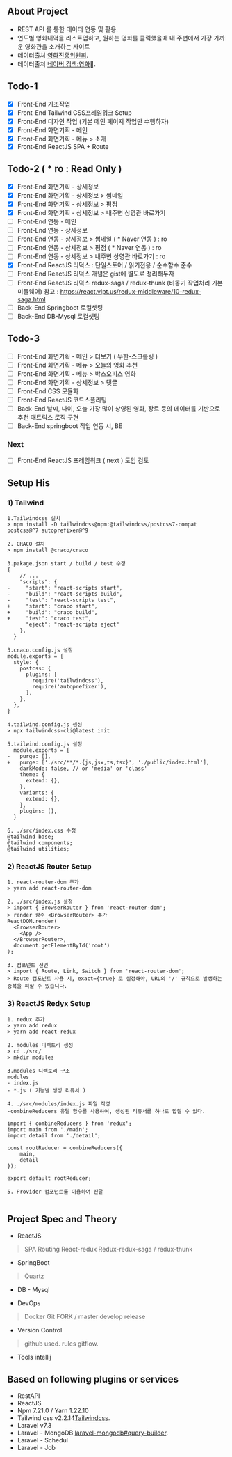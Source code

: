 ## About Project
- REST API 를 통한 데이터 연동 및 활용.
- 연도별 영화내역을 리스트업하고, 원하는 영화를 클릭했을때 내 주변에서 가장 가까운 영화관을 소개하는 사이트
- 데이터출처 [영화진흥위원회](http://www.kobis.or.kr/kobisopenapi/homepg/apiservice/searchServiceInfo.do?serviceId=searchMovieInfo).
- 데이터출처 [네이버 검색:영화](https://developers.naver.com/docs/serviceapi/search/movie/movie.md#%EC%98%81%ED%99%94).

## Todo-1
- [X] Front-End 기초작업
- [X] Front-End Tailwind CSS프레임워크 Setup
- [X] Front-End 디자인 작업 (기본 메인 페이지 작업만 수행하자)
- [X] Front-End 화면기획 - 메인
- [X] Front-End 화면기획 - 메뉴 > 소개
- [X] Front-End ReactJS SPA + Route

## Todo-2 ( * ro : Read Only )
- [X] Front-End 화면기획 - 상세정보
- [X] Front-End 화면기획 - 상세정보 > 썸네일
- [X] Front-End 화면기획 - 상세정보 > 평점
- [X] Front-End 화면기획 - 상세정보 > 내주변 상영관 바로가기
- [ ] Front-End 연동 - 메인
- [ ] Front-End 연동 - 상세정보
- [ ] Front-End 연동 - 상세정보 > 썸네일 ( * Naver 연동 )  : ro
- [ ] Front-End 연동 - 상세정보 > 평점 ( * Naver 연동 ) : ro
- [ ] Front-End 연동 - 상세정보 > 내주변 상영관 바로가기 : ro
- [X] Front-End ReactJS 리덕스 : 단일스토어 / 읽기전용 / 순수함수 준수
- [ ] Front-End ReactJS 리덕스 개념은 gist에 별도로 정리해두자
- [ ] Front-End ReactJS 리덕스 redux-saga / redux-thunk (비동기 작업처리 기본 미들웨어) 참고 : https://react.vlpt.us/redux-middleware/10-redux-saga.html
- [ ] Back-End Springboot 로컬셋팅
- [ ] Back-End DB-Mysql 로컬셋팅

## Todo-3
- [ ] Front-End 화면기획 - 메인 > 더보기 ( 무한-스크롤링 )
- [ ] Front-End 화면기획 - 메뉴 > 오늘의 영화 추천
- [ ] Front-End 화면기획 - 메뉴 > 박스오피스 영화
- [ ] Front-End 화면기획 - 상세정보 > 댓글
- [ ] Front-End CSS 모듈화
- [ ] Front-End ReactJS 코드스플리팅
- [ ] Back-End 날씨, 나이, 오늘 가장 많이 상영된 영화, 장르 등의 데이터를 기반으로 추천 매트릭스 로직 구현
- [ ] Back-End springboot 작업 연동 시, BE

### Next
- [ ] Front-End ReactJS 프레임워크 ( next ) 도입 검토

## Setup His
### 1) Tailwind 
```
1.Tailwindcss 설치
> npm install -D tailwindcss@npm:@tailwindcss/postcss7-compat postcss@^7 autoprefixer@^9

2. CRACO 설치
> npm install @craco/craco

3.pakage.json start / build / test 수정
{
    // ...
    "scripts": {
-     "start": "react-scripts start",
-     "build": "react-scripts build",
-     "test": "react-scripts test",
+     "start": "craco start",
+     "build": "craco build",
+     "test": "craco test",
      "eject": "react-scripts eject"
    },
  }

3.craco.config.js 설정
module.exports = {
  style: {
    postcss: {
      plugins: [
        require('tailwindcss'),
        require('autoprefixer'),
      ],
    },
  },
}

4.tailwind.config.js 생성
> npx tailwindcss-cli@latest init

5.tailwind.config.js 설정
  module.exports = {
-   purge: [],
+   purge: ['./src/**/*.{js,jsx,ts,tsx}', './public/index.html'],
    darkMode: false, // or 'media' or 'class'
    theme: {
      extend: {},
    },
    variants: {
      extend: {},
    },
    plugins: [],
  }

6. ./src/index.css 수정
@tailwind base;
@tailwind components;
@tailwind utilities;
```

### 2) ReactJS Router Setup
```
1. react-router-dom 추가
> yarn add react-router-dom

2. ./src/index.js 설정
> import { BrowserRouter } from 'react-router-dom';
> render 함수 <BrowserRouter> 추가
ReactDOM.render(
  <BrowserRouter>
    <App />
  </BrowserRouter>,
  document.getElementById('root')
);

3. 컴포넌트 선언
> import { Route, Link, Switch } from 'react-router-dom';
> Route 컴포넌트 사용 시, exact={true} 로 설정해야, URL의 '/' 규칙으로 발생하는 중복을 피할 수 있습니다. 
```
### 3) ReactJS Redyx Setup
```
1. redux 추가
> yarn add redux
> yarn add react-redux

2. modules 디렉토리 생성
> cd ./src/
> mkdir modules

3.modules 디렉토리 구조
modules
- index.js
- *.js ( 기능별 생성 리듀서 )

4. ./src/modules/index.js 파일 작성 
-combineReducers 유틸 함수를 사용하여, 생성된 리듀서를 하나로 합칠 수 있다.

import { combineReducers } from 'redux';
import main from './main';
import detail from './detail';

const rootReducer = combineReducers({
    main,
    detail
});

export default rootReducer;

5. Provider 컴포넌트를 이용하여 전달


```


## Project Spec and Theory
- ReactJS
> SPA
> Routing
> React-redux
> Redux-redux-saga / redux-thunk

- SpringBoot
> Quartz

- DB - Mysql

- DevOps
> Docker
> Git FORK / master develop release

- Version Control
> github used.
> rules gitflow.

- Tools
  intellij


## Based on following plugins or services
- RestAPI
- ReactJS
- Npm 7.21.0 / Yarn 1.22.10
- Tailwind css v2.2.14[Tailwindcss](https://tailwindcss.com/).
- Laravel v7.3
- Laravel - MongoDB [laravel-mongodb#query-builder](https://github.com/jenssegers/laravel-mongodb#query-builder).
- Laravel - Schedul
- Laravel - Job 